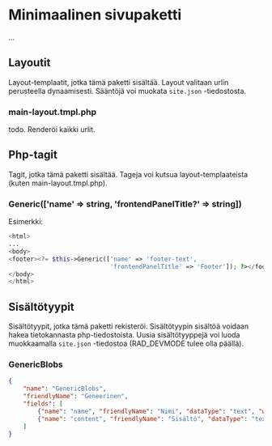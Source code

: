 # Minimaalinen sivupaketti

...

## Layoutit

Layout-templaatit, jotka tämä paketti sisältää. Layout valitaan urlin perusteella dynaamisesti. Sääntöjä voi muokata `site.json` -tiedostosta.

### main-layout.tmpl.php

todo. Renderöi kaikki urlit.

## Php-tagit

Tagit, jotka tämä paketti sisältää. Tageja voi kutsua layout-templaateista (kuten main-layout.tmpl.php).

### Generic(['name' => string, 'frontendPanelTitle?' => string])

Esimerkki:
```php
<html>
...
<body>
<footer><?= $this->Generic(['name' => 'footer-text',
                            'frontendPanelTitle' => 'Footer']); ?></footer>
</body>
</html>
```

## Sisältötyypit

Sisältötyypit, jotka tämä paketti rekisteröi. Sisältötyypin sisältöä voidaan hakea tietokannasta php-tiedostoista. Uusia sisältötyyppejä voi luoda muokkaamalla `site.json` -tiedostoa (RAD_DEVMODE tulee olla päällä).

### GenericBlobs

```json
{
    "name": "GenericBlobs",
    "friendlyName": "Geneerinen",
    "fields": [
        {"name": "name", "friendlyName": "Nimi", "dataType": "text", "widget": "textField"},
        {"name": "content", "friendlyName": "Sisältö", "dataType": "text", "widget": "richText"}
    ]
}
```